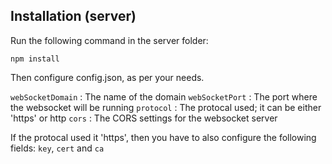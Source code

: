 ## Installation (server)

Run the following command in the server folder:

```
npm install
```

Then configure config.json, as per your needs. 

`webSocketDomain` : The name of the domain
`webSocketPort` : The port where the websocket will be running
`protocol` : The protocal used; it can be either 'https' or http
`cors` : The CORS settings for the websocket server

If the protocal used it 'https', then you have to also configure the following fields:
`key`, `cert` and `ca`



